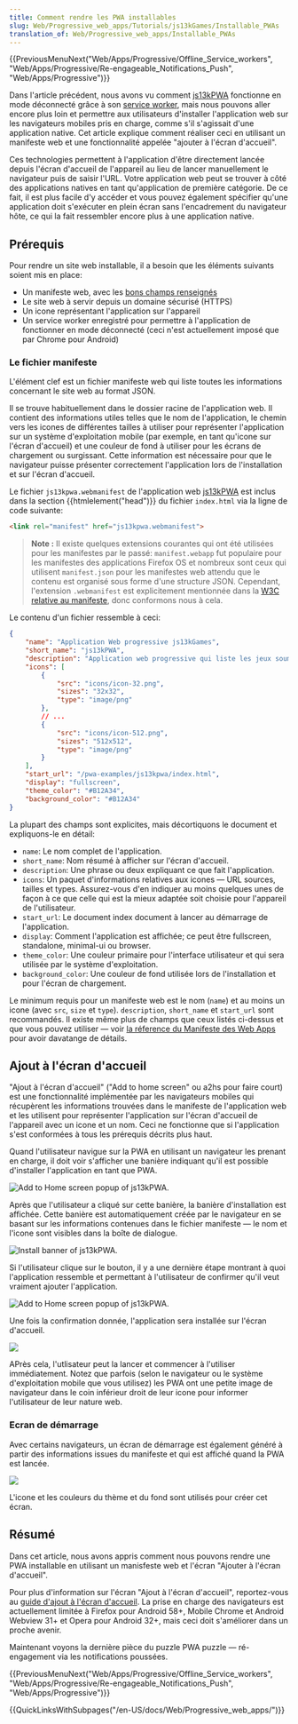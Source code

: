 ```yaml
---
title: Comment rendre les PWA installables
slug: Web/Progressive_web_apps/Tutorials/js13kGames/Installable_PWAs
translation_of: Web/Progressive_web_apps/Installable_PWAs
---
```


{{PreviousMenuNext("Web/Apps/Progressive/Offline_Service_workers", "Web/Apps/Progressive/Re-engageable_Notifications_Push", "Web/Apps/Progressive")}}

Dans l'article précédent, nous avons vu comment [js13kPWA](https://mdn.github.io/pwa-examples/js13kpwa/) fonctionne en mode déconnecté grâce à son [service worker](/fr/docs/Web/API/Service_Worker_API), mais nous pouvons aller encore plus loin et permettre aux utilisateurs d'installer l'application web sur les navigateurs mobiles pris en charge, comme s'il s'agissait d'une application native. Cet article explique comment réaliser ceci en utilisant un manifeste web et une fonctionnalité appelée "ajouter à l'écran d'accueil".

Ces technologies permettent à l'application d'être directement lancée depuis l'écran d'accueil de l'appareil au lieu de lancer manuellement le navigateur puis de saisir l'URL. Votre application web peut se trouver à côté des applications natives en tant qu'application de première catégorie. De ce fait, il est plus facile d'y accéder et vous pouvez également spécifier qu'une application doit s'exécuter en plein écran sans l'encadrement du navigateur hôte, ce qui la fait ressembler encore plus à une application native.

## Prérequis

Pour rendre un site web installable, il a besoin que les éléments suivants soient mis en place:

- Un manifeste web, avec les [bons champs renseignés](/fr/Apps/Progressive/Add_to_home_screen#Manifest)
- Le site web à servir depuis un domaine sécurisé (HTTPS)
- Un icone représentant l'application sur l'appareil
- Un service worker enregistré pour permettre à l'application de fonctionner en mode déconnecté (ceci n'est actuellement imposé que par Chrome pour Android)

### Le fichier manifeste

L'élément clef est un fichier manifeste web qui liste toutes les informations concernant le site web au format JSON.

Il se trouve habituellement dans le dossier racine de l'application web. Il contient des informations utiles telles que le nom de l'application, le chemin vers les icones de différentes tailles à utiliser pour représenter l'application sur un système d'exploitation mobile (par exemple, en tant qu'icone sur l'écran d'accueil) et une couleur de fond à utiliser pour les écrans de chargement ou surgissant. Cette information est nécessaire pour que le navigateur puisse présenter correctement l'application lors de l'installation et sur l'écran d'accueil.

Le fichier `js13kpwa.webmanifest` de l'application web [js13kPWA](https://mdn.github.io/pwa-examples/js13kpwa/) est inclus dans la section {{htmlelement("head")}} du fichier `index.html` via la ligne de code suivante:

```html
<link rel="manifest" href="js13kpwa.webmanifest">
```

> **Note :** Il existe quelques extensions courantes qui ont été utilisées pour les manifestes par le passé: `manifest.webapp` fut populaire pour les manifestes des applications Firefox OS et nombreux sont ceux qui utilisent `manifest.json` pour les manifestes web attendu que le contenu est organisé sous forme d'une structure JSON. Cependant, l'extension `.webmanifest` est explicitement mentionnée dans la [W3C relative au manifeste](https://w3c.github.io/manifest/), donc conformons nous à cela.

Le contenu d'un fichier ressemble à ceci:

```json
{
    "name": "Application Web progressive js13kGames",
    "short_name": "js13kPWA",
    "description": "Application web progressive qui liste les jeux soumis dans la catégorie A-Frame dans la compétition js13kGames 2017.",
    "icons": [
        {
            "src": "icons/icon-32.png",
            "sizes": "32x32",
            "type": "image/png"
        },
        // ...
        {
            "src": "icons/icon-512.png",
            "sizes": "512x512",
            "type": "image/png"
        }
    ],
    "start_url": "/pwa-examples/js13kpwa/index.html",
    "display": "fullscreen",
    "theme_color": "#B12A34",
    "background_color": "#B12A34"
}
```

La plupart des champs sont explicites, mais décortiquons le document et expliquons-le en détail:

- `name`: Le nom complet de l'application.
- `short_name`: Nom résumé à afficher sur l'écran d'accueil.
- `description`: Une phrase ou deux expliquant ce que fait l'application.
- `icons`: Un paquet d'informations relatives aux icones — URL sources, tailles et types. Assurez-vous d'en indiquer au moins quelques unes de façon à ce que celle qui est la mieux adaptée soit choisie pour l'appareil de l'utilisateur.
- `start_url`: Le document index document à lancer au démarrage de l'application.
- `display`: Comment l'application est affichée; ce peut être fullscreen, standalone, minimal-ui ou browser.
- `theme_color`: Une couleur primaire pour l'interface utilisateur et qui sera utilisée par le système d'exploitation.
- `background_color`: Une couleur de fond utilisée lors de l'installation et pour l'écran de chargement.

Le minimum requis pour un manifeste web est le nom (`name`) et au moins un icone (avec `src`, `size` et `type`). `description`, `short_name` et `start_url` sont recommandés. Il existe même plus de champs que ceux listés ci-dessus et que vous pouvez utiliser — voir [la réference du Manifeste des Web Apps](/fr/docs/Web/Manifest) pour avoir davatange de détails.

## Ajout à l'écran d'accueil

"Ajout à l'écran d'accueil" ("Add to home screen" ou a2hs pour faire court) est une fonctionnalité implémentée par les navigateurs mobiles qui récupèrent les informations trouvées dans le manifeste de l'application web et les utilisent pour représenter l'application sur l'écran d'accueil de l'appareil avec un icone et un nom. Ceci ne fonctionne que si l'application s'est conformées à tous les prérequis décrits plus haut.

Quand l'utilisateur navigue sur la PWA en utilisant un navigateur les prenant en charge, il doit voir s'afficher une banière indiquant qu'il est possible d'installer l'application en tant que PWA.

![Add to Home screen popup of js13kPWA.](js13kpwa-icon.png)

Après que l'utilisateur a cliqué sur cette banière, la banière d'installation est affichée. Cette banière est automatiquement créée par le navigateur en se basant sur les informations contenues dans le fichier manifeste — le nom et l'icone sont visibles dans la boîte de dialogue.

![Install banner of js13kPWA.](js13kpwa-banner.png)

Si l'utilisateur clique sur le bouton, il y a une dernière étape montrant à quoi l'application ressemble et permettant à l'utilisateur de confirmer qu'il veut vraiment ajouter l'application.

![Add to Home screen popup of js13kPWA.](js13kpwa-add.png)

Une fois la confirmation donnée, l'application sera installée sur l'écran d'accueil.

![](js13kpwa-installed.png)

APrès cela, l'utlisateur peut la lancer et commencer à l'utiliser immédiatement. Notez que parfois (selon le navigateur ou le système d'exploitation mobile que vous utilisez) les PWA ont une petite image de navigateur dans le coin inférieur droit de leur icone pour informer l'utilisateur de leur nature web.

### Ecran de démarrage

Avec certains navigateurs, un écran de démarrage est également généré à partir des informations issues du manifeste et qui est affiché quand la PWA est lancée.

![](js13kpwa-splash.png)

L'icone et les couleurs du thème et du fond sont utilisés pour créer cet écran.

## Résumé

Dans cet article, nous avons appris comment nous pouvons rendre une PWA installable en utilisant un manisfeste web et l'écran "Ajouter à l'écran d'accueil".

Pour plus d'information sur l'écran "Ajout à l'écran d'accueil", reportez-vous au [guide d'ajout à l'écran d'accueil](/fr/docs/Web/Apps/Progressive/Add_to_home_screen). La prise en charge des navigateurs est actuellement limitée à Firefox pour Android 58+, Mobile Chrome et Android Webview 31+ et Opera pour Android 32+, mais ceci doit s'améliorer dans un proche avenir.

Maintenant voyons la dernière pièce du puzzle PWA puzzle — ré-engagement via les notifications poussées.

{{PreviousMenuNext("Web/Apps/Progressive/Offline_Service_workers", "Web/Apps/Progressive/Re-engageable_Notifications_Push", "Web/Apps/Progressive")}}

{{QuickLinksWithSubpages("/en-US/docs/Web/Progressive_web_apps/")}}
